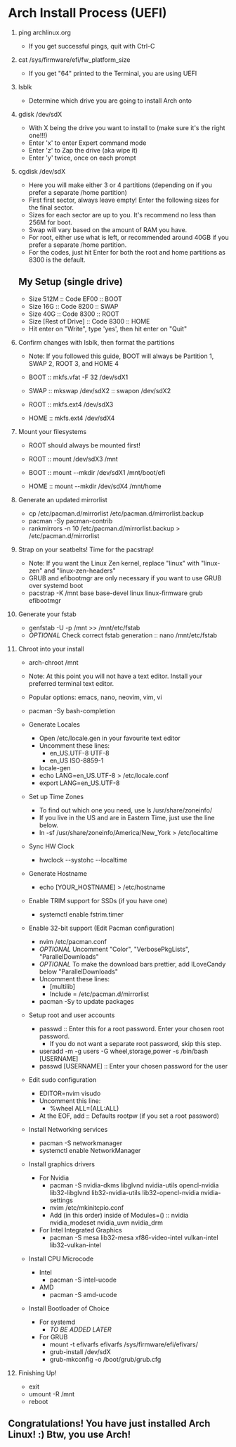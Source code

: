# Arch Install Process (UEFI)

1. ping archlinux.org
    - If you get successful pings, quit with Ctrl-C

2. cat /sys/firmware/efi/fw_platform_size
    - If you get "64" printed to the Terminal, you are using UEFI

3. lsblk
    - Determine which drive you are going to install Arch onto

4. gdisk /dev/sdX 
    - With X being the drive you want to install to (make sure it's the right one!!!)
    - Enter 'x' to enter Expert command mode
    - Enter 'z' to Zap the drive (aka wipe it)
    - Enter 'y' twice, once on each prompt

5. cgdisk /dev/sdX
    - Here you will make either 3 or 4 partitions (depending on if you prefer a separate /home partition)
    - First first sector, always leave empty! Enter the following sizes for the final sector.
    - Sizes for each sector are up to you. It's recommend no less than 256M for boot. 
    - Swap will vary based on the amount of RAM you have.
    - For root, either use what is left, or recommended around 40GB if you prefer a separate /home partition.
    - For the codes, just hit Enter for both the root and home partitions as 8300 is the default.
      
    ## My Setup (single drive)
    - Size 512M :: Code EF00 :: BOOT
    - Size 16G :: Code 8200 :: SWAP
    - Size 40G :: Code 8300 :: ROOT
    - Size [Rest of Drive] :: Code 8300 :: HOME
    - Hit enter on "Write", type 'yes', then hit enter on "Quit"

6. Confirm changes with lsblk, then format the partitions
    - Note: If you followed this guide, BOOT will always be Partition 1, SWAP 2, ROOT 3, and HOME 4
   
    - BOOT :: mkfs.vfat -F 32 /dev/sdX1
    - SWAP :: mkswap /dev/sdX2 :: swapon /dev/sdX2
    - ROOT :: mkfs.ext4 /dev/sdX3
    - HOME :: mkfs.ext4 /dev/sdX4

7. Mount your filesystems
    - ROOT should always be mounted first!
   
    - ROOT :: mount /dev/sdX3 /mnt
    - BOOT :: mount --mkdir /dev/sdX1 /mnt/boot/efi
    - HOME :: mount --mkdir /dev/sdX4 /mnt/home

8. Generate an updated mirrorlist
    - cp /etc/pacman.d/mirrorlist /etc/pacman.d/mirrorlist.backup
    - pacman -Sy pacman-contrib
    - rankmirrors -n 10 /etc/pacman.d/mirrorlist.backup > /etc/pacman.d/mirrorlist

9. Strap on your seatbelts! Time for the pacstrap!
    - Note: If you want the Linux Zen kernel, replace "linux" with "linux-zen" and "linux-zen-headers"
    - GRUB and efibootmgr are only necessary if you want to use GRUB over systemd boot
    - pacstrap -K /mnt base base-devel linux linux-firmware grub efibootmgr

10. Generate your fstab
    - genfstab -U -p /mnt >> /mnt/etc/fstab
    - *OPTIONAL* Check correct fstab generation :: nano /mnt/etc/fstab

11. Chroot into your install
    - arch-chroot /mnt
    - Note: At this point you will not have a text editor. Install your preferred terminal text editor.
    - Popular options: emacs, nano, neovim, vim, vi
    - pacman -Sy bash-completion
      
    - Generate Locales
        - Open /etc/locale.gen in your favourite text editor
        - Uncomment these lines:
            - en_US.UTF-8 UTF-8
            - en_US ISO-8859-1
        - locale-gen
        - echo LANG=en_US.UTF-8 > /etc/locale.conf
        - export LANG=en_US.UTF-8
          
    - Set up Time Zones
        - To find out which one you need, use ls /usr/share/zoneinfo/
        - If you live in the US and are in Eastern Time, just use the line below.
        - ln -sf /usr/share/zoneinfo/America/New_York > /etc/localtime
          
    - Sync HW Clock
        - hwclock --systohc --localtime
          
    - Generate Hostname
        - echo [YOUR_HOSTNAME] > /etc/hostname
          
    - Enable TRIM support for SSDs (if you have one)
        - systemctl enable fstrim.timer
          
    - Enable 32-bit support (Edit Pacman configuration)
        - nvim /etc/pacman.conf
        - *OPTIONAL* Uncomment "Color", "VerbosePkgLists", "ParallelDownloads"
        - *OPTIONAL* To make the download bars prettier, add ILoveCandy below "ParallelDownloads"
        - Uncomment these lines:
            - [multilib]
            - Include = /etc/pacman.d/mirrorlist
        - pacman -Sy to update packages
          
    - Setup root and user accounts
        - passwd :: Enter this for a root password. Enter your chosen root password.
            - If you do not want a separate root password, skip this step.
        - useradd -m -g users -G wheel,storage,power -s /bin/bash [USERNAME]
        - passwd [USERNAME] :: Enter your chosen password for the user
          
    - Edit sudo configuration
        - EDITOR=nvim visudo
        - Uncomment this line:
            - %wheel ALL=(ALL:ALL)
        - At the EOF, add :: Defaults rootpw (if you set a root password)
          
    - Install Networking services
        - pacman -S networkmanager
        - systemctl enable NetworkManager
          
    - Install graphics drivers
        - For Nvidia
            - pacman -S nvidia-dkms libglvnd nvidia-utils opencl-nvidia lib32-libglvnd lib32-nvidia-utils lib32-opencl-nvidia nvidia-settings
            - nvim /etc/mkinitcpio.conf
            - Add (in this order) inside of Modules=() :: nvidia nvidia_modeset nvidia_uvm nvidia_drm
        - For Intel Integrated Graphics
            - pacman -S mesa lib32-mesa xf86-video-intel vulkan-intel lib32-vulkan-intel
              
    - Install CPU Microcode
        - Intel
            - pacman -S intel-ucode
        - AMD
            - pacman -S amd-ucode
              
    - Install Bootloader of Choice
        - For systemd
            - *TO BE ADDED LATER*
        - For GRUB
            - mount -t efivarfs efivarfs /sys/firmware/efi/efivars/
            - grub-install /dev/sdX
            - grub-mkconfig -o /boot/grub/grub.cfg

12. Finishing Up!
    - exit
    - umount -R /mnt
    - reboot

## Congratulations! You have just installed Arch Linux! :) Btw, you use Arch!
